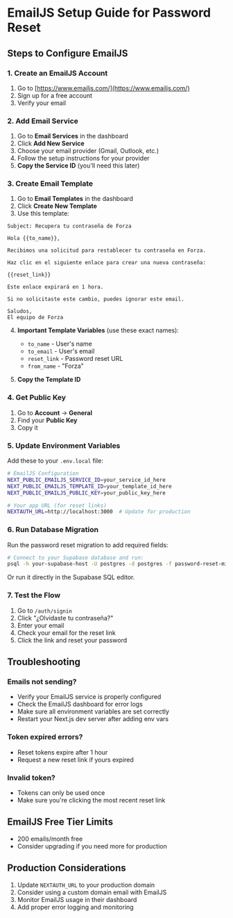 # EmailJS Setup Guide for Password Reset

## Steps to Configure EmailJS

### 1. Create an EmailJS Account
1. Go to [https://www.emailjs.com/](https://www.emailjs.com/)
2. Sign up for a free account
3. Verify your email

### 2. Add Email Service
1. Go to **Email Services** in the dashboard
2. Click **Add New Service**
3. Choose your email provider (Gmail, Outlook, etc.)
4. Follow the setup instructions for your provider
5. **Copy the Service ID** (you'll need this later)

### 3. Create Email Template
1. Go to **Email Templates** in the dashboard
2. Click **Create New Template**
3. Use this template:

```
Subject: Recupera tu contraseña de Forza

Hola {{to_name}},

Recibimos una solicitud para restablecer tu contraseña en Forza.

Haz clic en el siguiente enlace para crear una nueva contraseña:

{{reset_link}}

Este enlace expirará en 1 hora.

Si no solicitaste este cambio, puedes ignorar este email.

Saludos,
El equipo de Forza
```

4. **Important Template Variables** (use these exact names):
   - `to_name` - User's name
   - `to_email` - User's email
   - `reset_link` - Password reset URL
   - `from_name` - "Forza"

5. **Copy the Template ID**

### 4. Get Public Key
1. Go to **Account** → **General**
2. Find your **Public Key**
3. Copy it

### 5. Update Environment Variables

Add these to your `.env.local` file:

```bash
# EmailJS Configuration
NEXT_PUBLIC_EMAILJS_SERVICE_ID=your_service_id_here
NEXT_PUBLIC_EMAILJS_TEMPLATE_ID=your_template_id_here
NEXT_PUBLIC_EMAILJS_PUBLIC_KEY=your_public_key_here

# Your app URL (for reset links)
NEXTAUTH_URL=http://localhost:3000  # Update for production
```

### 6. Run Database Migration

Run the password reset migration to add required fields:

```bash
# Connect to your Supabase database and run:
psql -h your-supabase-host -U postgres -d postgres -f password-reset-migration.sql
```

Or run it directly in the Supabase SQL editor.

### 7. Test the Flow

1. Go to `/auth/signin`
2. Click "¿Olvidaste tu contraseña?"
3. Enter your email
4. Check your email for the reset link
5. Click the link and reset your password

## Troubleshooting

### Emails not sending?
- Verify your EmailJS service is properly configured
- Check the EmailJS dashboard for error logs
- Make sure all environment variables are set correctly
- Restart your Next.js dev server after adding env vars

### Token expired errors?
- Reset tokens expire after 1 hour
- Request a new reset link if yours expired

### Invalid token?
- Tokens can only be used once
- Make sure you're clicking the most recent reset link

## EmailJS Free Tier Limits
- 200 emails/month free
- Consider upgrading if you need more for production

## Production Considerations
1. Update `NEXTAUTH_URL` to your production domain
2. Consider using a custom domain email with EmailJS
3. Monitor EmailJS usage in their dashboard
4. Add proper error logging and monitoring
